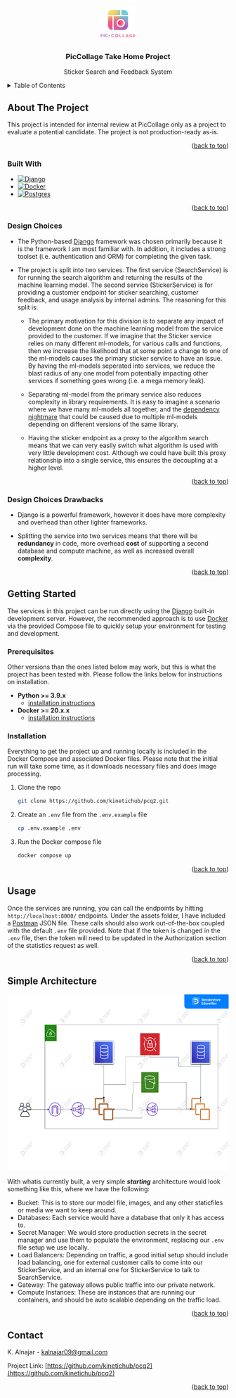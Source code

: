 
<!-- PROJECT LOGO -->
<br />
<div align="center">
  <a href="https://github.com/kinetichub/pcq2">
    <img src="assets/images/piccollage.webp" alt="Logo" width="80" height="80">
  </a>

<h3 align="center">PicCollage Take Home Project</h3>

  <p align="center">
    Sticker Search and Feedback System
  </p>
</div>



<!-- TABLE OF CONTENTS -->
<details>
  <summary>Table of Contents</summary>
  <ol>
    <li>
      <a href="#about-the-project">About The Project</a>
      <ul>
        <li><a href="#built-with">Built With</a></li>
      </ul>
    </li>
    <li>
      <a href="#getting-started">Getting Started</a>
      <ul>
        <li><a href="#prerequisites">Prerequisites</a></li>
        <li><a href="#installation">Installation</a></li>
      </ul>
    </li>
    <li><a href="#usage">Usage</a></li>
    <li><a href="#contact">Contact</a></li>
  </ol>
</details>



<!-- ABOUT THE PROJECT -->
## About The Project

This project is intended for internal review at PicCollage only as a project to evaluate a potential candidate.
The project is not production-ready as-is.

<p align="right">(<a href="#readme-top">back to top</a>)</p>



### Built With

* [![Django][Django]][Django-url]
* [![Docker][Docker]][Docker-url]
* [![Postgres][Postgres]][Postgres-url]

<p align="right">(<a href="#readme-top">back to top</a>)</p>

### Design Choices

* The Python-based [Django][Django-url] framework was chosen primarily because it is the framework I am most familiar with.
In addition, it includes a strong toolset (i.e. authentication and ORM) for completing the given task.

* The project is split into two services. The first service (SearchService) is for running the search algorithm and 
returning the results of the machine learning model. The second service (StickerService) is for providing a customer endpoint 
for sticker searching, customer feedback, and usage analysis by internal admins. The reasoning for this split is:

    * The primary motivation for this division is to separate any impact of development done on the machine learning model
    from the service provided to the customer. If we imagine that the Sticker service relies on many different ml-models, 
    for various calls and functions, then we increase the likelihood that at some point a change to one of the ml-models
    causes the primary sticker service to have an issue. By having the ml-models seperated into services,
    we reduce the blast radius of any one model from potentially impacting other services if something goes wrong (i.e. a 
    mega memory leak).
  
    * Separating ml-model from the primary service also reduces complexity in library requirements. It is easy to imagine
    a scenario where we have many ml-models all together, and the [dependency nightmare](https://en.wikipedia.org/wiki/Dependency_hell)
    that could be caused due to multiple ml-models depending on different versions of the same library.
  
    * Having the sticker endpoint as a proxy to the algorithm search means that we can very easily switch what algorithm is
    used with very little development cost. Although we could have built this proxy relationship into a single service, 
    this ensures the decoupling at a higher level.

<p align="right">(<a href="#readme-top">back to top</a>)</p>

### Design Choices Drawbacks

* Django is a powerful framework, however it does have more complexity and overhead than other lighter frameworks.

* Splitting the service into two services means that there will be **redundancy** in code, more overhead **cost** of supporting a 
second database and compute machine, as well as increased overall **complexity**.

<p align="right">(<a href="#readme-top">back to top</a>)</p>

<!-- GETTING STARTED -->
## Getting Started

The services in this project can be run directly using the [Django][Django-url] built-in development server. 
However, the recommended approach is to use [Docker][Docker-url] via the provided Compose file to quickly setup your 
environment for testing and development.

### Prerequisites

Other versions than the ones listed below may work, but this is what the project has been tested with.
Please follow the links below for instructions on installation.

* **Python >= 3.9.x**
  * [installation instructions](https://realpython.com/installing-python/)
* **Docker >= 20.x.x**
  * [installation instructions](https://docs.docker.com/desktop/)

### Installation

Everything to get the project up and running locally is included in the Docker Compose and associated Docker files.
Please note that the initial run will take some time, as it downloads necessary files and does image processing.

1. Clone the repo
   ```sh
   git clone https://github.com/kinetichub/pcq2.git
   ```
2. Create an `.env` file from the `.env.example` file
   ```sh
   cp .env.example .env
   ```
3. Run the Docker compose file
   ```sh
   docker compose up
   ```

<p align="right">(<a href="#readme-top">back to top</a>)</p>



<!-- USAGE EXAMPLES -->
## Usage

Once the services are running, you can call the endpoints by hitting `http://localhost:8000/` endpoints.
Under the assets folder, I have included a [Postman](https://www.postman.com/api-platform/api-client/) JSON file. 
These calls should also work out-of-the-box coupled with the default `.env` file provided. 
Note that if the token is changed in the `.env` file, then the token will need to be updated in the 
Authorization section of the statistics request as well.

<p align="right">(<a href="#readme-top">back to top</a>)</p>


<!-- ARCHITECTURE SAMPLE -->
## Simple Architecture
<img src="assets/images/pcq2-simple-cloud-architecture.jpg" alt="Logo" width="600" height="400">

With whatis currently built, a very simple **_starting_** architecture would look something like this,
where we have the following:
* Bucket: This is to store our model file, images, and any other staticfiles or media we want to keep around.
* Databases: Each service would have a database that only it has access to.
* Secret Manager: We would store production secrets in the secret manager and use them to populate the environment,
replacing our `.env` file setup we use locally.
* Load Balancers: Depending on traffic, a good initial setup should include load balancing, one for external 
customer calls to come into our StickerService, and an internal one for StickerService to talk to SearchService.
* Gateway: The gateway allows public traffic into our private network.
* Compute Instances: These are instances that are running our containers, and should be auto scalable depending
on the traffic load.

<p align="right">(<a href="#readme-top">back to top</a>)</p>

<!-- CONTACT -->
## Contact

K. Alnajar - kalnajar09@gmail.com

Project Link: [https://github.com/kinetichub/pcq2](https://github.com/kinetichub/pcq2)

<p align="right">(<a href="#readme-top">back to top</a>)</p>



<!-- MARKDOWN LINKS & IMAGES -->
<!-- https://www.markdownguide.org/basic-syntax/#reference-style-links -->
[Django]: https://img.shields.io/badge/Django-092E20?style=for-the-badge&logo=django&logoColor=white
[Django-url]: https://www.djangoproject.com/
[Docker]: https://img.shields.io/badge/docker-%230db7ed.svg?style=for-the-badge&logo=docker&logoColor=white
[Docker-url]: https://www.docker.com/
[SQLite]: https://img.shields.io/badge/sqlite-%2307405e.svg?style=for-the-badge&logo=sqlite&logoColor=white
[SQLite-url]: https://www.sqlite.org/index.html
[Postgres]: https://img.shields.io/badge/postgres-%23316192.svg?style=for-the-badge&logo=postgresql&logoColor=white
[Postgres-url]: https://www.postgresql.org/